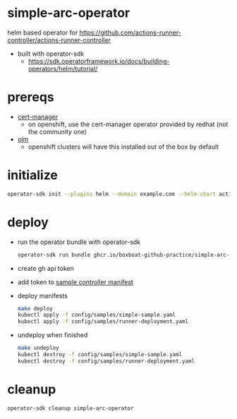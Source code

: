 # simple-arc-operator
helm based operator for https://github.com/actions-runner-controller/actions-runner-controller
- built with operator-sdk
  - https://sdk.operatorframework.io/docs/building-operators/helm/tutorial/

# prereqs
  - [cert-manager](https://cert-manager.io/docs/installation/helm/)
    - on openshift, use the cert-manager operator provided by redhat (not the community one)
  - [olm](https://sdk.operatorframework.io/docs/olm-integration/tutorial-bundle/#enabling-olm)
    - openshift clusters will have this installed out of the box by default

# initialize
```sh
operator-sdk init --plugins helm --domain example.com --helm-chart actions-runner-controller --helm-chart-repo https://actions-runner-controller.github.io/actions-runner-controller
```
# deploy 
  - run the operator bundle with operator-sdk
    ```sh
    operator-sdk run bundle ghcr.io/boxboat-github-practice/simple-arc-operator-bundle:experimental
    ```
  - create gh api token
  - add token to [sample controller manifest](./config/samples/simple-sample.yaml)
  - deploy manifests
    ```sh
    make deploy
    kubectl apply -f config/samples/simple-sample.yaml
    kubectl apply -f config/samples/runner-deployment.yaml
    ```
  
  - undeploy when finished
    ```sh
    make undeploy
    kubectl destroy -f config/samples/simple-sample.yaml
    kubectl destroy -f config/samples/runner-deployment.yaml
    ```

# cleanup
```sh
operator-sdk cleanup simple-arc-operator
```